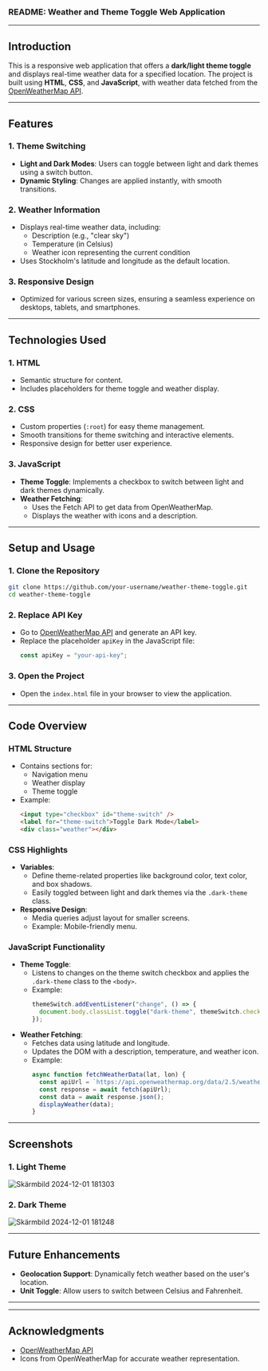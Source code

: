 ### README: Weather and Theme Toggle Web Application

---

## **Introduction**
This is a responsive web application that offers a **dark/light theme toggle** and displays real-time weather data for a specified location. The project is built using **HTML**, **CSS**, and **JavaScript**, with weather data fetched from the [OpenWeatherMap API](https://openweathermap.org/).

---

## **Features**
### 1. **Theme Switching**
- **Light and Dark Modes**: Users can toggle between light and dark themes using a switch button.
- **Dynamic Styling**: Changes are applied instantly, with smooth transitions.

### 2. **Weather Information**
- Displays real-time weather data, including:
  - Description (e.g., "clear sky")
  - Temperature (in Celsius)
  - Weather icon representing the current condition
- Uses Stockholm's latitude and longitude as the default location.

### 3. **Responsive Design**
- Optimized for various screen sizes, ensuring a seamless experience on desktops, tablets, and smartphones.

---

## **Technologies Used**
### 1. **HTML**
- Semantic structure for content.
- Includes placeholders for theme toggle and weather display.

### 2. **CSS**
- Custom properties (`:root`) for easy theme management.
- Smooth transitions for theme switching and interactive elements.
- Responsive design for better user experience.

### 3. **JavaScript**
- **Theme Toggle**: Implements a checkbox to switch between light and dark themes dynamically.
- **Weather Fetching**: 
  - Uses the Fetch API to get data from OpenWeatherMap.
  - Displays the weather with icons and a description.

---

## **Setup and Usage**

### 1. **Clone the Repository**
```bash
git clone https://github.com/your-username/weather-theme-toggle.git
cd weather-theme-toggle
```

### 2. **Replace API Key**
- Go to [OpenWeatherMap API](https://openweathermap.org/api) and generate an API key.
- Replace the placeholder `apiKey` in the JavaScript file:
  ```javascript
  const apiKey = "your-api-key";
  ```

### 3. **Open the Project**
- Open the `index.html` file in your browser to view the application.

---

## **Code Overview**
### **HTML Structure**
- Contains sections for:
  - Navigation menu
  - Weather display
  - Theme toggle
- Example:
  ```html
  <input type="checkbox" id="theme-switch" />
  <label for="theme-switch">Toggle Dark Mode</label>
  <div class="weather"></div>
  ```

### **CSS Highlights**
- **Variables**: 
  - Define theme-related properties like background color, text color, and box shadows.
  - Easily toggled between light and dark themes via the `.dark-theme` class.
- **Responsive Design**: 
  - Media queries adjust layout for smaller screens.
  - Example: Mobile-friendly menu.

### **JavaScript Functionality**
- **Theme Toggle**: 
  - Listens to changes on the theme switch checkbox and applies the `.dark-theme` class to the `<body>`.
  - Example:
    ```javascript
    themeSwitch.addEventListener("change", () => {
      document.body.classList.toggle("dark-theme", themeSwitch.checked);
    });
    ```
- **Weather Fetching**:
  - Fetches data using latitude and longitude.
  - Updates the DOM with a description, temperature, and weather icon.
  - Example:
    ```javascript
    async function fetchWeatherData(lat, lon) {
      const apiUrl = `https://api.openweathermap.org/data/2.5/weather?lat=${lat}&lon=${lon}&appid=${apiKey}&units=metric`;
      const response = await fetch(apiUrl);
      const data = await response.json();
      displayWeather(data);
    }
    ```

---

## **Screenshots**
### 1. **Light Theme**
![Skärmbild 2024-12-01 181303](https://github.com/user-attachments/assets/912a5953-95e9-4a8f-8cdc-386fb708c330)

### 2. **Dark Theme**
![Skärmbild 2024-12-01 181248](https://github.com/user-attachments/assets/6c05051b-77a4-4630-b806-92ae3015133b)

---

## **Future Enhancements**
- **Geolocation Support**: Dynamically fetch weather based on the user's location.
- **Unit Toggle**: Allow users to switch between Celsius and Fahrenheit.


---


---

## **Acknowledgments**
- [OpenWeatherMap API](https://openweathermap.org/)
- Icons from OpenWeatherMap for accurate weather representation.

